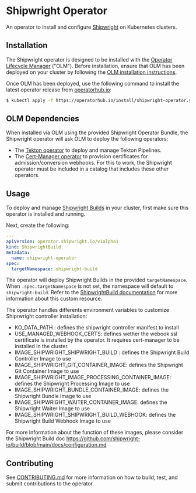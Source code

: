# Shipwright Operator

An operator to install and configure [Shipwright](https://shipwright.io) on Kubernetes clusters.

## Installation

The Shipwright operator is designed to be installed with the [Operator Lifecycle Manager](https://olm.operatorframework.io/) ("OLM").
Before installation, ensure that OLM has been deployed on your cluster by following the [OLM installation instructions](https://olm.operatorframework.io/docs/getting-started/#installing-olm-in-your-cluster).

Once OLM has been deployed, use the following command to install the latest operator release from [operatorhub.io](https://operatorhub.io/operator/shipwright-operator):

```sh
$ kubectl apply -f https://operatorhub.io/install/shipwright-operator.yaml
```

## OLM Dependencies
When installed via OLM using the provided Shipwright Operator Bundle, the Shipwright operator will ask OLM to deploy the following operators:
- The [Tekton operator](https://tekton.dev/docs/operator/) to deploy and manage Tekton Pipelines.
- The [Cert-Manager operator](https://cert-manager.io/docs/installation/operator-lifecycle-manager/) to provision certificates for admission/conversion webhooks.
For this to work, the Shipwright operator must be included in a catalog that includes these other operators.

## Usage

To deploy and manage [Shipwright Builds](https://github.com/shipwright-io/build) in your cluster,
first make sure this operator is installed and running.

Next, create the following:

```yaml
---
apiVersion: operator.shipwright.io/v1alpha1
kind: ShipwrightBuild
metadata:
  name: shipwright-operator
spec:
  targetNamespace: shipwright-build
```

The operator will deploy Shipwright Builds in the provided `targetNamespace`.
When `.spec.targetNamespace` is not set, the namespace will default to `shipwright-build`.
Refer to the [ShipwrightBuild documentation](docs/shipwrightbuild.md) for more information about this custom resource.

The operator handles differents environment variables to customize Shiprwright controller installation:
- KO_DATA_PATH : defines the shipwright controller manifest to install
- USE_MANAGED_WEBHOOK_CERTS: defines wether the webook ssl certificate is installed by the operator. It requires cert-manager to be installed in the cluster.
- IMAGE_SHIPWRIGHT_SHIPWRIGHT_BUILD : defines the Shipwright Build Controller Image to use
- IMAGE_SHIPWRIGHT_GIT_CONTAINER_IMAGE: defines the Shipwright Git Container Image to use
- IMAGE_SHIPWRIGHT_IMAGE_PROCESSING_CONTAINER_IMAGE:  defines the Shipwright Processing Image to use
- IMAGE_SHIPWRIGHT_BUNDLE_CONTAINER_IMAGE: defines the Shipwright Bundle Image to use
- IMAGE_SHIPWRIGHT_WAITER_CONTAINER_IMAGE: defines the Shipwright Waiter Image to use
- IMAGE_SHIPWRIGHT_SHIPWRIGHT_BUILD_WEBHOOK: defines the Shipwright Build Webhook Image to use

For more information about the function of these images, please consider the Shipwright Build doc https://github.com/shipwright-io/build/blob/main/docs/configuration.md

## Contributing

See [CONTRIBUTING.md](CONTRIBUTING.md) for more information on how to build, test, and submit
contributions to the operator.
